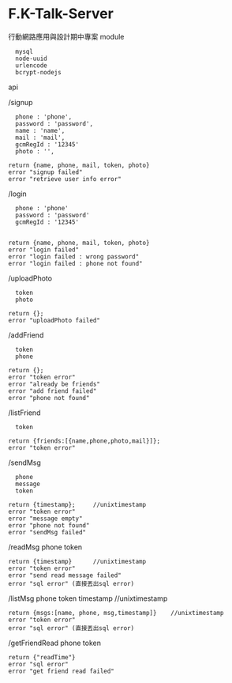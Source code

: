 F.K-Talk-Server
===============

行動網路應用與設計期中專案
module

      mysql
      node-uuid
      urlencode
      bcrypt-nodejs
api

/signup

      phone : 'phone',
      password : 'password',
      name : 'name',
      mail : 'mail',
      gcmRegId : '12345'
      photo : '',
    
    return {name, phone, mail, token, photo}
    error "signup failed"
    error "retrieve user info error"
    
/login

      phone : 'phone'
      password : 'password'
      gcmRegId : '12345'

      
    return {name, phone, mail, token, photo}
    error "login failed"
    error "login failed : wrong password"
    error "login failed : phone not found"

/uploadPhoto

      token
      photo

    return {};
    error "uploadPhoto failed"


/addFriend
    
      token
      phone    

    return {};
    error "token error"
    error "already be friends"
    error "add friend failed"
    error "phone not found"

/listFriend
      
      token

    return {friends:[{name,phone,photo,mail}]};
    error "token error"


/sendMsg
      
      phone
      message
      token

    return {timestamp};     //unixtimestamp
    error "token error"
    error "message empty"
    error "phone not found"
    error "sendMsg failed"


/readMsg
      phone
      token

    return {timestamp}      //unixtimestamp
    error "token error"
    error "send read message failed"
    error "sql error" (直接丟出sql error)

/listMsg
      phone
      token
      timestamp     //unixtimestamp

    return {msgs:[name, phone, msg,timestamp]}    //unixtimestamp
    error "token error"
    error "sql error" (直接丟出sql error)

/getFriendRead
      phone
      token

    return {"readTime"}
    error "sql error"
    error "get friend read failed"

    